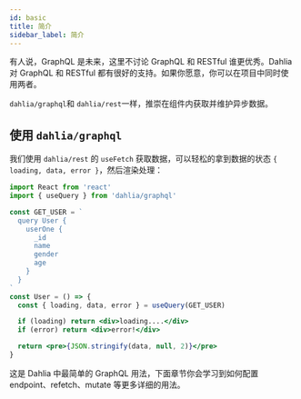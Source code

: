 ```yaml
---
id: basic
title: 简介
sidebar_label: 简介
---
```


有人说，GraphQL 是未来，这里不讨论 GraphQL 和 RESTful 谁更优秀。Dahlia 对 GraphQL 和 RESTful 都有很好的支持。如果你愿意，你可以在项目中同时使用两者。

`dahlia/graphql`和 `dahlia/rest`一样，推崇在组件内获取并维护异步数据。

## 使用 `dahlia/graphql`

我们使用 `dahlia/rest` 的 `useFetch` 获取数据，可以轻松的拿到数据的状态 `{ loading, data, error }`，然后渲染处理：

```jsx
import React from 'react'
import { useQuery } from 'dahlia/graphql'

const GET_USER = `
  query User {
    userOne {
      _id
      name
      gender
      age
    }
  }
`
const User = () => {
  const { loading, data, error } = useQuery(GET_USER)

  if (loading) return <div>loading....</div>
  if (error) return <div>error!</div>

  return <pre>{JSON.stringify(data, null, 2)}</pre>
}
```

这是 Dahlia 中最简单的 GraphQL 用法，下面章节你会学习到如何配置 endpoint、refetch、mutate 等更多详细的用法。

